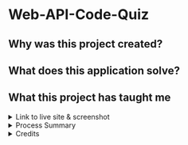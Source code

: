 # Web-API-Code-Quiz
## Why was this project created?


## What does this application solve?


## What this project has taught me


<details>
<summary> Link to live site & screenshot </summary>

https://whats-a-pj.github.io/Random-Password-Generator/

after you click start
![Screenshot of website](assets/AfterFirstClick.png)

after all questions have been answered
![Screenshot of website](assets/AfterFirst4Prompts.png)

after taking the quiz multiple times- showing previous scores
![Screenshot of website](assets/Result.png)

</details>

<details>
<summary> Process Summary </summary>


</details>

<details>
<summary> Credits </summary>

I used these websites to help me complete the project as well as things to experiment with, seeing what does and doesn't work:

https://www.w3schools.com/tags/tag_output.asp

https://www.w3schools.com/js/js_output.asp

https://developer.mozilla.org/en-US/docs/Web/JavaScript/Reference/Global_Objects/Object/keys

https://developer.mozilla.org/en-US/docs/Web/JavaScript/Guide/Working_with_objects

https://developer.mozilla.org/en-US/docs/Web/JavaScript/Reference/Operators/Object_initializer

https://developer.mozilla.org/en-US/docs/Web/JavaScript/Reference/Global_Objects/Array/forEach

https://www.freecodecamp.org/news/javascript-array-of-objects-tutorial-how-to-create-update-and-loop-through-objects-using-js-array-methods/

https://www.tutorialstonight.com/javascript-loop-through-an-array-of-objects

https://www.w3schools.com/jsref/jsref_foreach.asp

https://www.w3schools.com/howto/howto_css_pagination.asp

https://www.w3schools.com/css/css3_pagination.asp

https://www.w3schools.com/tags/att_input_type_text.asp#:~:text=The%20%3Cinput%20type%3D%22text,tag%20for%20best%20accessibility%20practices!

https://www.w3schools.com/jsref/met_element_setattribute.asp

https://www.w3schools.com/jsref/met_element_removeattribute.asp

https://developer.mozilla.org/en-US/docs/Web/API/Element/replaceChildren#examples

https://www.w3schools.com/jsref/met_win_setinterval.asp

https://www.w3schools.com/jsref/met_win_settimeout.asp

https://www.washington.edu/accesscomputing/webd2/student/unit5/module2/lesson5.html#:~:text=To%20make%20the%20element%20visible,triggered%20by%20an%20onclick%20event.

I had a study group on 7/9 with Brian Whisler, Jeremy Rapich, Timothy Morgan and Salvador Mejia where we pretty much just talked about how hard this assignment was as opposed to really working on specific issues. We did brainstorm ways of implementing the problems we needed to solve based on the acceptance criteria though and that got some of the creative juices flowing.

I had help from J.K. and Oscarlos Gomez Rosario with AskBCS, they both helped guide me take the whole of the project and turn it into smaller easier tasks to solve in an order that would make creating the entire thing a smoother process, and sent me on a more clear path once I laid out most of the code I knew I would need to solve this challenge.

I had a tutoring session on 7/11 with Jacob Carver after struggling with this assignment for a week and exhausting my resources. I walked him through my code and he let me know I was actually on the right path which was very encouraging. He patiently walked me through why some of my functions weren't working correctly and made sure I understood what he meant along the way. 


</details>